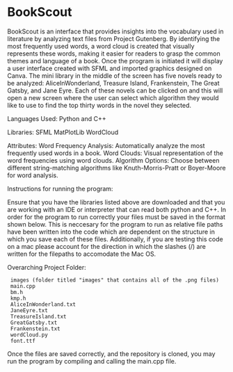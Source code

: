 # BookScout

BookScout is an interface that provides insights into the vocabulary used in literature by analyzing text files from Project Gutenberg. By identifying the most frequently used words, a word cloud is created that visually represents these words, making it easier for readers to grasp the common themes and language of a book.
Once the program is initiated it will display a user interface created with SFML and imported graphics designed on Canva. The mini library in the middle of the screen has five novels ready to be analyzed: AliceInWonderland, Treasure Island, Frankenstein, The Great Gatsby, and Jane Eyre. Each of these novels can be clicked on and this will open a new screen where the user can select which algorithm they would like to use to find the top thirty words in the novel they selected.

Languages Used:
Python and C++

Libraries:
SFML
MatPlotLib 
WordCloud

Attributes:
Word Frequency Analysis: Automatically analyze the most frequently used words in a book.
Word Clouds: Visual representation of the word frequencies using word clouds.
Algorithm Options: Choose between different string-matching algorithms like Knuth-Morris-Pratt or Boyer-Moore for word analysis.

Instructions for running the program:

Ensure that you have the libraries listed above are downloaded and that you are working with an IDE or interpreter that can read both python and C++. In order for the program to run correctly your files must be saved in the format shown below. This is neccesary for the program to run as relative file paths have been written into the code which are dependent on the structure in which you save each of these files. Additionally, if you are testing this code on a mac please account for the direction in which the slashes (/) are written for the filepaths to accomodate the Mac OS. 

Overarching Project Folder:
     
     images (folder titled "images" that contains all of the .png files)   
     main.cpp  
     bm.h 
     kmp.h 
     AliceInWonderland.txt
     JaneEyre.txt
     TreasureIsland.txt
     GreatGatsby.txt
     Frankenstein.txt
     wordCloud.py
     font.ttf

Once the files are saved correctly, and the repository is cloned, you may run the program by compiling and calling the main.cpp file.




     
     

